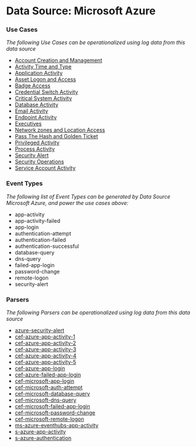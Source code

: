 Data Source: Microsoft Azure
============================

### Use Cases

_The following Use Cases can be operationalized using log data from this data source_

* [Account Creation and Management](usecase_account_creation_and_management.md)
* [Activity Time  and Type](usecase_activity_time__and_type.md)
* [Application Activity](usecase_application_activity.md)
* [Asset Logon and Access](usecase_asset_logon_and_access.md)
* [Badge Access](usecase_badge_access.md)
* [Credential Switch Activity](usecase_credential_switch_activity.md)
* [Critical System Activity](usecase_critical_system_activity.md)
* [Database Activity](usecase_database_activity.md)
* [Email Activity](usecase_email_activity.md)
* [Endpoint Activity](usecase_endpoint_activity.md)
* [Executives](usecase_executives.md)
* [Network zones and Location Access](usecase_network_zones_and_location_access.md)
* [Pass The Hash and Golden Ticket](usecase_pass_the_hash_and_golden_ticket.md)
* [Privileged Activity](usecase_privileged_activity.md)
* [Process Activity](usecase_process_activity.md)
* [Security Alert](usecase_security_alert.md)
* [Security Operations](usecase_security_operations.md)
* [Service Account Activity](usecase_service_account_activity.md)


### Event Types

_The following list of Event Types can be generated by Data Source Microsoft Azure, and power the use cases above:_

- app-activity
- app-activity-failed
- app-login
- authentication-attempt
- authentication-failed
- authentication-successful
- database-query
- dns-query
- failed-app-login
- password-change
- remote-logon
- security-alert


### Parsers

_The following Parsers can be operationalized using log data from this data source_

* [azure-security-alert](parserContent_azure-security-alert.md)
* [cef-azure-app-activity-1](parserContent_cef-azure-app-activity-1.md)
* [cef-azure-app-activity-2](parserContent_cef-azure-app-activity-2.md)
* [cef-azure-app-activity-3](parserContent_cef-azure-app-activity-3.md)
* [cef-azure-app-activity-4](parserContent_cef-azure-app-activity-4.md)
* [cef-azure-app-activity-5](parserContent_cef-azure-app-activity-5.md)
* [cef-azure-app-login](parserContent_cef-azure-app-login.md)
* [cef-azure-failed-app-login](parserContent_cef-azure-failed-app-login.md)
* [cef-microsoft-app-login](parserContent_cef-microsoft-app-login.md)
* [cef-microsoft-auth-attempt](parserContent_cef-microsoft-auth-attempt.md)
* [cef-microsoft-database-query](parserContent_cef-microsoft-database-query.md)
* [cef-microsoft-dns-query](parserContent_cef-microsoft-dns-query.md)
* [cef-microsoft-failed-app-login](parserContent_cef-microsoft-failed-app-login.md)
* [cef-microsoft-password-change](parserContent_cef-microsoft-password-change.md)
* [cef-microsoft-remote-logon](parserContent_cef-microsoft-remote-logon.md)
* [ms-azure-eventhubs-app-activity](parserContent_ms-azure-eventhubs-app-activity.md)
* [s-azure-app-activity](parserContent_s-azure-app-activity.md)
* [s-azure-authentication](parserContent_s-azure-authentication.md)
